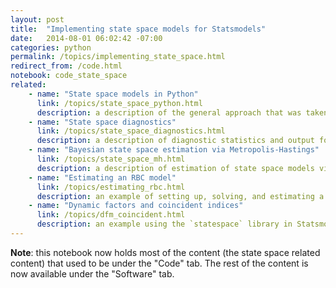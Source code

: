```yaml
---
layout: post
title:  "Implementing state space models for Statsmodels"
date:   2014-08-01 06:02:42 -07:00
categories: python
permalink: /topics/implementing_state_space.html
redirect_from: /code.html
notebook: code_state_space
related:
    - name: "State space models in Python"
      link: /topics/state_space_python.html
      description: a description of the general approach that was taken in creating the `statespace` component of Statsmodels; gives example code for the local linear trend model.
    - name: "State space diagnostics"
      link: /topics/state_space_diagnostics.html
      description: a description of diagnostic statistics and output for state space models.
    - name: "Bayesian state space estimation via Metropolis-Hastings"
      link: /topics/state_space_mh.html
      description: a description of estimation of state space models via Metropolis-Hastings (Bayesian posterior simulation)
    - name: "Estimating an RBC model"
      link: /topics/estimating_rbc.html
      description: an example of setting up, solving, and estimating a simple RBC model using the `statespace` library in Statsmodels
    - name: "Dynamic factors and coincident indices"
      link: /topics/dfm_coincident.html
      description: an example using the `statespace` library in Statsmodels to estimate dynamic factor models
---
```


**Note**: this notebook now holds most of the content (the state space related content) that used to be under the "Code" tab. The rest of the content is now available under the "Software" tab.